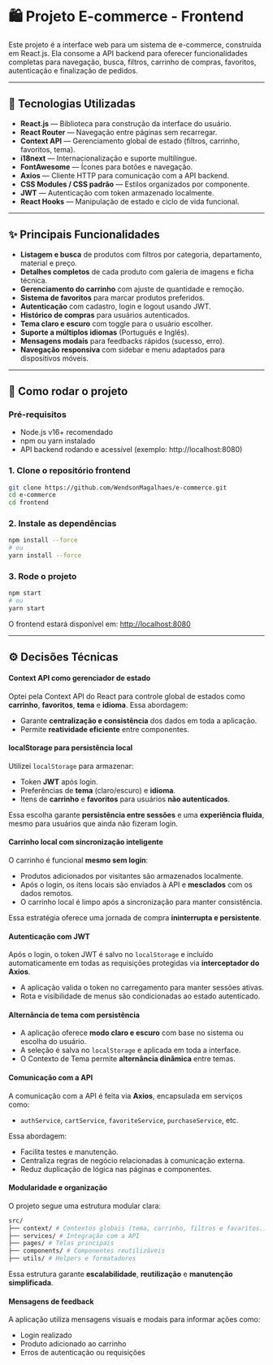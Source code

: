 # 🛍️ Projeto E-commerce - Frontend

Este projeto é a interface web para um sistema de e-commerce, construída em React.js. Ela consome a API backend para oferecer funcionalidades completas para navegação, busca, filtros, carrinho de compras, favoritos, autenticação e finalização de pedidos.

---

## 🔧 Tecnologias Utilizadas

- **React.js** — Biblioteca para construção da interface do usuário.
- **React Router** — Navegação entre páginas sem recarregar.
- **Context API** — Gerenciamento global de estado (filtros, carrinho, favoritos, tema).
- **i18next** — Internacionalização e suporte multilíngue.
- **FontAwesome** — Ícones para botões e navegação.
- **Axios** — Cliente HTTP para comunicação com a API backend.
- **CSS Modules / CSS padrão** — Estilos organizados por componente.
- **JWT** — Autenticação com token armazenado localmente.
- **React Hooks** — Manipulação de estado e ciclo de vida funcional.

---

## ✨ Principais Funcionalidades

- **Listagem e busca** de produtos com filtros por categoria, departamento, material e preço.
- **Detalhes completos** de cada produto com galeria de imagens e ficha técnica.
- **Gerenciamento do carrinho** com ajuste de quantidade e remoção.
- **Sistema de favoritos** para marcar produtos preferidos.
- **Autenticação** com cadastro, login e logout usando JWT.
- **Histórico de compras** para usuários autenticados.
- **Tema claro e escuro** com toggle para o usuário escolher.
- **Suporte a múltiplos idiomas** (Português e Inglês).
- **Mensagens modais** para feedbacks rápidos (sucesso, erro).
- **Navegação responsiva** com sidebar e menu adaptados para dispositivos móveis.

---

## 🚀 Como rodar o projeto

### Pré-requisitos

- Node.js v16+ recomendado
- npm ou yarn instalado
- API backend rodando e acessível (exemplo: http://localhost:8080)


### 1. Clone o repositório frontend

```bash
git clone https://github.com/WendsonMagalhaes/e-commerce.git
cd e-commerce
cd frontend
```
### 2. Instale as dependências
```bash
npm install --force
# ou
yarn install --force
```
### 3. Rode o projeto
```bash
npm start
# ou
yarn start
```
O frontend estará disponível em: [http://localhost:8080](http://localhost:3000)

---

## ⚙️ Decisões Técnicas

#### Context API como gerenciador de estado

Optei pela Context API do React para controle global de estados como **carrinho**, **favoritos**, **tema** e **idioma**. 
Essa abordagem:

- Garante **centralização e consistência** dos dados em toda a aplicação.
- Permite **reatividade eficiente** entre componentes.

#### localStorage para persistência local

Utilizei `localStorage` para armazenar:

- Token **JWT** após login.
- Preferências de **tema** (claro/escuro) e **idioma**.
- Itens de **carrinho** e **favoritos** para usuários **não autenticados**.

Essa escolha garante **persistência entre sessões** e uma **experiência fluida**, mesmo para usuários que ainda não fizeram login.

#### Carrinho local com sincronização inteligente

O carrinho é funcional **mesmo sem login**:

- Produtos adicionados por visitantes são armazenados localmente.
- Após o login, os itens locais são enviados à API e **mesclados** com os dados remotos.
- O carrinho local é limpo após a sincronização para manter consistência.

Essa estratégia oferece uma jornada de compra **ininterrupta e persistente**.

#### Autenticação com JWT

Após o login, o token JWT é salvo no `localStorage` e incluído automaticamente em todas as requisições protegidas via **interceptador do Axios**.

- A aplicação valida o token no carregamento para manter sessões ativas.
- Rota e visibilidade de menus são condicionadas ao estado autenticado.

#### Alternância de tema com persistência

- A aplicação oferece **modo claro e escuro** com base no sistema ou escolha do usuário.
- A seleção é salva no `localStorage` e aplicada em toda a interface.
- O Contexto de Tema permite **alternância dinâmica** entre temas.

#### Comunicação com a API

A comunicação com a API é feita via **Axios**, encapsulada em serviços como:

- `authService`, `cartService`, `favoriteService`, `purchaseService`, etc.

Essa abordagem:

- Facilita testes e manutenção.
- Centraliza regras de negócio relacionadas à comunicação externa.
- Reduz duplicação de lógica nas páginas e componentes.

#### Modularidade e organização

O projeto segue uma estrutura modular clara:

```bash
src/
├── context/ # Contextos globais (tema, carrinho, filtros e favaritos.)
├── services/ # Integração com a API
├── pages/ # Telas principais
├── components/ # Componentes reutilizáveis
├── utils/ # Helpers e formatadores

```

Essa estrutura garante **escalabilidade**, **reutilização** e **manutenção simplificada**.

#### Mensagens de feedback

  A aplicação utiliza mensagens visuais e modais para informar ações como:
  - Login realizado
  - Produto adicionado ao carrinho
  - Erros de autenticação ou requisições

